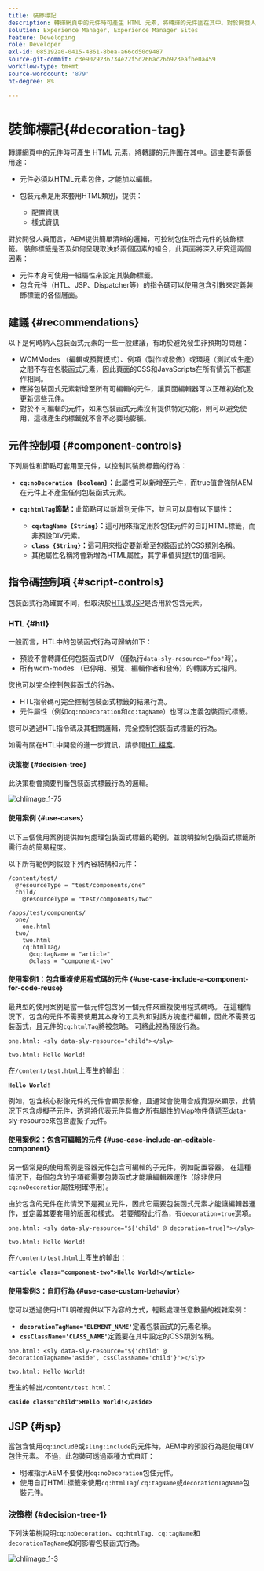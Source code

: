 ```yaml
---
title: 裝飾標記
description: 轉譯網頁中的元件時可產生 HTML 元素，將轉譯的元件圍在其中。對於開發人員來說，AEM 提供簡單清晰的邏輯，可控制圍住所含元件的裝飾標記。
solution: Experience Manager, Experience Manager Sites
feature: Developing
role: Developer
exl-id: 085192a0-0415-4861-8bea-a66cd50d9487
source-git-commit: c3e9029236734e22f5d266ac26b923eafbe0a459
workflow-type: tm+mt
source-wordcount: '879'
ht-degree: 8%

---
```


# 裝飾標記{#decoration-tag}

轉譯網頁中的元件時可產生 HTML 元素，將轉譯的元件圍在其中。這主要有兩個用途：

* 元件必須以HTML元素包住，才能加以編輯。
* 包裝元素是用來套用HTML類別，提供：

   * 配置資訊
   * 樣式資訊

對於開發人員而言，AEM提供簡單清晰的邏輯，可控制包住所含元件的裝飾標籤。 裝飾標籤是否及如何呈現取決於兩個因素的組合，此頁面將深入研究這兩個因素：

* 元件本身可使用一組屬性來設定其裝飾標籤。
* 包含元件（HTL、JSP、Dispatcher等）的指令碼可以使用包含引數來定義裝飾標籤的各個層面。

## 建議 {#recommendations}

以下是何時納入包裝函式元素的一些一般建議，有助於避免發生非預期的問題：

* WCMModes （編輯或預覽模式）、例項（製作或發佈）或環境（測試或生產）之間不存在包裝函式元素，因此頁面的CSS和JavaScripts在所有情況下都運作相同。
* 應將包裝函式元素新增至所有可編輯的元件，讓頁面編輯器可以正確初始化及更新這些元件。
* 對於不可編輯的元件，如果包裝函式元素沒有提供特定功能，則可以避免使用，這樣產生的標籤就不會不必要地膨脹。

## 元件控制項 {#component-controls}

下列屬性和節點可套用至元件，以控制其裝飾標籤的行為：

* **`cq:noDecoration {boolean}`：**&#x200B;此屬性可以新增至元件，而true值會強制AEM在元件上不產生任何包裝函式元素。

* **`cq:htmlTag`節點：**&#x200B;此節點可以新增到元件下，並且可以具有以下屬性：

   * **`cq:tagName {String}`：**&#x200B;這可用來指定用於包住元件的自訂HTML標籤，而非預設DIV元素。
   * **`class {String}`：**&#x200B;這可用來指定要新增至包裝函式的CSS類別名稱。
   * 其他屬性名稱將會新增為HTML屬性，其字串值與提供的值相同。

## 指令碼控制項 {#script-controls}

包裝函式行為確實不同，但取決於[HTL](/help/sites-developing/decoration-tag.md#htl)或[JSP](/help/sites-developing/decoration-tag.md#jsp)是否用於包含元素。

### HTL {#htl}

一般而言，HTL中的包裝函式行為可歸納如下：

* 預設不會轉譯任何包裝函式DIV （僅執行`data-sly-resource="foo"`時）。
* 所有wcm-modes （已停用、預覽、編輯作者和發佈）的轉譯方式相同。

您也可以完全控制包裝函式的行為。

* HTL指令碼可完全控制包裝函式標籤的結果行為。
* 元件屬性（例如`cq:noDecoration`和`cq:tagName`）也可以定義包裝函式標籤。

您可以透過HTL指令碼及其相關邏輯，完全控制包裝函式標籤的行為。

如需有關在HTL中開發的進一步資訊，請參閱[HTL檔案](https://experienceleague.adobe.com/docs/experience-manager-htl/content/overview.html?lang=zh-Hant)。

#### 決策樹 {#decision-tree}

此決策樹會摘要判斷包裝函式標籤行為的邏輯。

![chlimage_1-75](assets/chlimage_1-75a.png)

#### 使用案例 {#use-cases}

以下三個使用案例提供如何處理包裝函式標籤的範例，並說明控制包裝函式標籤所需行為的簡易程度。

以下所有範例均假設下列內容結構和元件：

```
/content/test/
  @resourceType = "test/components/one"
  child/
    @resourceType = "test/components/two"
```

```
/apps/test/components/
  one/
    one.html
  two/
    two.html
    cq:htmlTag/
      @cq:tagName = "article"
      @class = "component-two"
```

#### 使用案例1：包含重複使用程式碼的元件 {#use-case-include-a-component-for-code-reuse}

最典型的使用案例是當一個元件包含另一個元件來重複使用程式碼時。 在這種情況下，包含的元件不需要使用其本身的工具列和對話方塊進行編輯，因此不需要包裝函式，且元件的`cq:htmlTag`將被忽略。 可將此視為預設行為。

`one.html: <sly data-sly-resource="child"></sly>`

`two.html: Hello World!`

在`/content/test.html`上產生的輸出：

**`Hello World!`**

例如，包含核心影像元件的元件會顯示影像，且通常會使用合成資源來顯示，此情況下包含虛擬子元件，透過將代表元件具備之所有屬性的Map物件傳遞至data-sly-resource來包含虛擬子元件。

#### 使用案例2：包含可編輯的元件 {#use-case-include-an-editable-component}

另一個常見的使用案例是容器元件包含可編輯的子元件，例如配置容器。 在這種情況下，每個包含的子項都需要包裝函式才能讓編輯器運作（除非使用`cq:noDecoration`屬性明確停用）。

由於包含的元件在此情況下是獨立元件，因此它需要包裝函式元素才能讓編輯器運作，並定義其要套用的版面和樣式。 若要觸發此行為，有`decoration=true`選項。

`one.html: <sly data-sly-resource="${'child' @ decoration=true}"></sly>`

`two.html: Hello World!`

在`/content/test.html`上產生的輸出：

**`<article class="component-two">Hello World!</article>`**

#### 使用案例3：自訂行為 {#use-case-custom-behavior}

您可以透過使用HTL明確提供以下內容的方式，輕鬆處理任意數量的複雜案例：

* **`decorationTagName='ELEMENT_NAME'`**&#x200B;定義包裝函式的元素名稱。
* **`cssClassName='CLASS_NAME'`**&#x200B;定義要在其中設定的CSS類別名稱。

`one.html: <sly data-sly-resource="${'child' @ decorationTagName='aside', cssClassName='child'}"></sly>`

`two.html: Hello World!`

產生的輸出`/content/test.html`：

**`<aside class="child">Hello World!</aside>`**

## JSP {#jsp}

當包含使用`cq:includ`e或`sling:include`的元件時，AEM中的預設行為是使用DIV包住元素。 不過，此包裝可透過兩種方式自訂：

* 明確指示AEM不要使用`cq:noDecoration`包住元件。
* 使用自訂HTML標籤來使用`cq:htmlTag`/ `cq:tagName`或`decorationTagName`包裝元件。

### 決策樹 {#decision-tree-1}

下列決策樹說明`cq:noDecoration`、`cq:htmlTag`、`cq:tagName`和`decorationTagName`如何影響包裝函式行為。

![chlimage_1-3](assets/chlimage_1-3a.jpeg)
